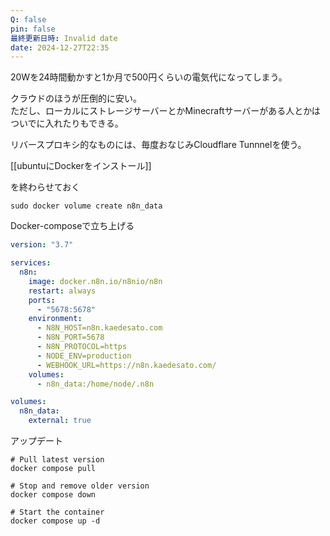 ```yaml
---
Q: false
pin: false
最終更新日時: Invalid date
date: 2024-12-27T22:35
---
```

  

20Wを24時間動かすと1か月で500円くらいの電気代になってしまう。

クラウドのほうが圧倒的に安い。  
ただし、ローカルにストレージサーバーとかMinecraftサーバーがある人とかはついでに入れたりもできる。  

  

  

リバースプロキシ的なものには、毎度おなじみCloudflare Tunnnelを使う。

  

  

[[ubuntuにDockerをインストール]]

を終わらせておく

  

```Shell
sudo docker volume create n8n_data
```

  

  

Docker-composeで立ち上げる

```YAML
version: "3.7"

services:
  n8n:
    image: docker.n8n.io/n8nio/n8n
    restart: always
    ports:
      - "5678:5678"
    environment:
      - N8N_HOST=n8n.kaedesato.com
      - N8N_PORT=5678
      - N8N_PROTOCOL=https
      - NODE_ENV=production
      - WEBHOOK_URL=https://n8n.kaedesato.com/
    volumes:
      - n8n_data:/home/node/.n8n

volumes:
  n8n_data:
    external: true
```

  

  

アップデート

```Shell
# Pull latest version
docker compose pull

# Stop and remove older version
docker compose down

# Start the container
docker compose up -d
```